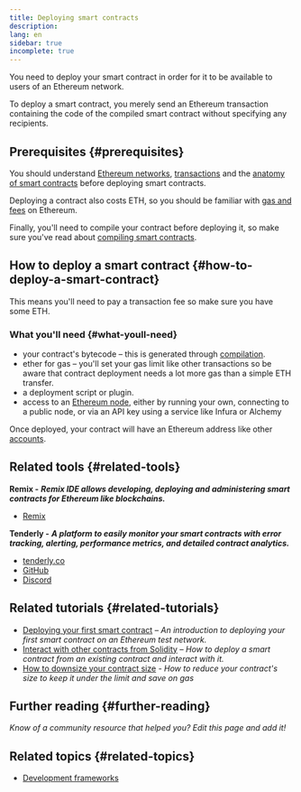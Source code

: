 ```yaml
---
title: Deploying smart contracts
description:
lang: en
sidebar: true
incomplete: true
---
```


You need to deploy your smart contract in order for it to be available to users of an Ethereum network.

To deploy a smart contract, you merely send an Ethereum transaction containing the code of the compiled smart contract without specifying any recipients.

## Prerequisites {#prerequisites}

You should understand [Ethereum networks](/developers/docs/networks/), [transactions](/developers/docs/transactions/) and the [anatomy of smart contracts](/developers/docs/smart-contracts/anatomy/) before deploying smart contracts.

Deploying a contract also costs ETH, so you should be familiar with [gas and fees](/developers/docs/gas/) on Ethereum.

Finally, you'll need to compile your contract before deploying it, so make sure you've read about [compiling smart contracts](/developers/docs/smart-contracts/compiling/).

## How to deploy a smart contract {#how-to-deploy-a-smart-contract}

This means you'll need to pay a transaction fee so make sure you have some ETH.

### What you'll need {#what-youll-need}

- your contract's bytecode – this is generated through [compilation](/developers/docs/smart-contracts/compiling/).
- ether for gas – you'll set your gas limit like other transactions so be aware that contract deployment needs a lot more gas than a simple ETH transfer.
- a deployment script or plugin.
- access to an [Ethereum node](/developers/docs/nodes-and-clients/), either by running your own, connecting to a public node, or via an API key using a service like Infura or Alchemy

<!-- TODO Elaborate on options: e.g. run a node, use a node as a service etc. -->

<!-- TODO! -->
<!-- ### Steps to deploy a smart contract -->

Once deployed, your contract will have an Ethereum address like other [accounts](/developers/docs/accounts/).

## Related tools {#related-tools}

**Remix -** **_Remix IDE allows developing, deploying and administering smart contracts for Ethereum like blockchains._**

- [Remix](https://remix.ethereum.org)

**Tenderly -** **_A platform to easily monitor your smart contracts with error tracking, alerting, performance metrics, and detailed contract analytics._**

- [tenderly.co](https://tenderly.co/)
- [GitHub](https://github.com/Tenderly)
- [Discord](https://discord.gg/eCWjuvt)

## Related tutorials {#related-tutorials}

- [Deploying your first smart contract](/developers/tutorials/deploying-your-first-smart-contract/) _– An introduction to deploying your first smart contract on an Ethereum test network._
- [Interact with other contracts from Solidity](/developers/tutorials/interact-with-other-contracts-from-solidity/) _– How to deploy a smart contract from an existing contract and interact with it._
- [How to downsize your contract size](/developers/tutorials/downsizing-contracts-to-fight-the-contract-size-limit/) _- How to reduce your contract's size to keep it under the limit and save on gas_

## Further reading {#further-reading}

_Know of a community resource that helped you? Edit this page and add it!_

## Related topics {#related-topics}

- [Development frameworks](/developers/docs/frameworks/)
